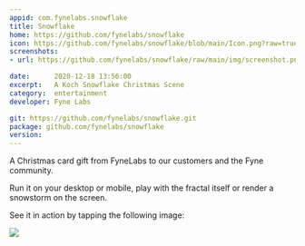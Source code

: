 ```yaml
---
appid: com.fynelabs.snowflake
title: Snowflake
home: https://github.com/fynelabs/snowflake
icon: https://github.com/fynelabs/snowflake/blob/main/Icon.png?raw=true
screenshots:
- url: https://github.com/fynelabs/snowflake/raw/main/img/screenshot.png

date:      2020-12-18 13:56:00
excerpt:   A Koch Snowflake Christmas Scene
category:  entertainment
developer: Fyne Labs

git: https://github.com/fynelabs/snowflake.git
package: github.com/fynelabs/snowflake
version: 
---
```


A Christmas card gift from FyneLabs to our customers and the Fyne community.

Run it on your desktop or mobile, play with the fractal itself or render a snowstorm on the screen.

See it in action by tapping the following image:

[![](http://img.youtube.com/vi/scEYB3qhT9c/0.jpg)](http://www.youtube.com/watch?v=scEYB3qhT9c)

